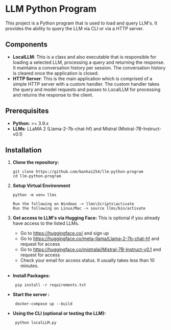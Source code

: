# LLM Python Program

This project is a Python program that is used to load and query LLM's. It provides the ability to query the LLM via CLI or via a HTTP server.

## Components

-  **LocalLLM**: This is a class and also executable that is responsible for loading a selected LLM, processing a query and returning the response. It maintains a conversation history per session. The conversation history is cleared once the application is closed.
-  **HTTP Server**: This is the main application which is comprised of a simple HTTP server with a custom handler. The custom handler takes the query and model requests and passes to LocalLLM for processing and returns the response to the client.

## Prerequisites

-  **Python**: >= 3.9.x
-  **LLMs**: LLaMA 2 (Llama-2-7b-chat-hf) and Mistral (Mistral-7B-Instruct-v0.1)

## Installation

 1. **Clone the repository:**

	    git clone https://github.com/bankai254/llm-python-program
	    cd llm-python-program

 2. **Setup Virtual Environment**

	    python -m venv llms
	    
	    Run the following on Windows -> llms\Scripts\activate
	    Run the following on Linux/Mac -> source llms/bin/activate

 3. **Get access to LLM's via Hugging Face:**
		This is optional if you already have access to the listed LLMs.
	 - Go to https://huggingface.co/ and sign up
	 - Go to https://huggingface.co/meta-llama/Llama-2-7b-chat-hf and request for access
	 - Go to https://huggingface.co/mistralai/Mistral-7B-Instruct-v0.1 and request for access
	 - Check your email for access status. It usually takes less than 10 minutes. 

 - **Install Packages:**

	    pip install -r requirements.txt

 - **Start the server :**

	    docker-compose up --build

 - **Using the CLI (optional or testing the LLM):**

	    python localLLM.py   

